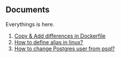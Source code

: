 ## Documents

Everythings is here.

1. [Copy & Add differences in Dockerfile](https://github.com/hamidaria70/personal/blob/master/documents/copy-add-diffs.md)
2. [How to define alias in linux?](https://github.com/hamidaria70/personal/blob/master/documents/alias.md)
3. [How to change Postgres user from psql?](https://github.com/hamidaria70/personal/blob/master/documents/postgres.md)
